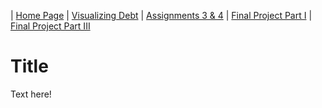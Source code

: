 | [Home Page](README.md) | [Visualizing Debt](visualizing-government-debt.md) | [Assignments 3 & 4](critique-by-design.md) | [Final Project Part I](final-project-part-one.md) | [Final Project Part III](final-project-part-three.md)

# Title
Text here!

